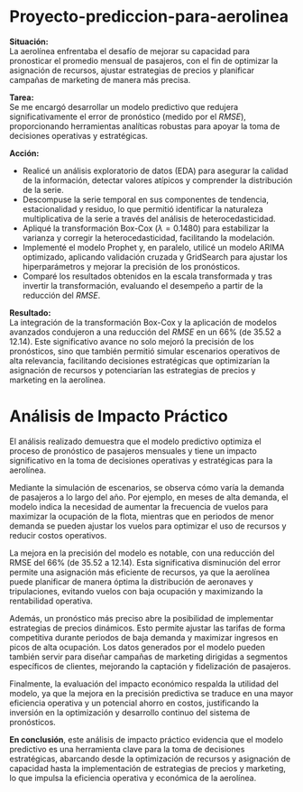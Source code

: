 # Proyecto-prediccion-para-aerolinea

**Situación:**  
La aerolínea enfrentaba el desafío de mejorar su capacidad para pronosticar el promedio mensual de pasajeros, con el fin de optimizar la asignación de recursos, ajustar estrategias de precios y planificar campañas de marketing de manera más precisa.

**Tarea:**  
Se me encargó desarrollar un modelo predictivo que redujera significativamente el error de pronóstico (medido por el $RMSE$), proporcionando herramientas analíticas robustas para apoyar la toma de decisiones operativas y estratégicas.

**Acción:**  
- Realicé un análisis exploratorio de datos (EDA) para asegurar la calidad de la información, detectar valores atípicos y comprender la distribución de la serie.  
- Descompuse la serie temporal en sus componentes de tendencia, estacionalidad y residuo, lo que permitió identificar la naturaleza multiplicativa de la serie a través del análisis de heterocedasticidad.  
- Apliqué la transformación Box-Cox ($\lambda = 0.1480$) para estabilizar la varianza y corregir la heterocedasticidad, facilitando la modelación.  
- Implementé el modelo Prophet y, en paralelo, utilicé un modelo ARIMA optimizado, aplicando validación cruzada y GridSearch para ajustar los hiperparámetros y mejorar la precisión de los pronósticos.  
- Comparé los resultados obtenidos en la escala transformada y tras invertir la transformación, evaluando el desempeño a partir de la reducción del $RMSE$.

**Resultado:**  
La integración de la transformación Box-Cox y la aplicación de modelos avanzados condujeron a una reducción del $RMSE$ en un $66\%$ (de $35.52$ a $12.14$). Este significativo avance no solo mejoró la precisión de los pronósticos, sino que también permitió simular escenarios operativos de alta relevancia, facilitando decisiones estratégicas que optimizarían la asignación de recursos y potenciarían las estrategias de precios y marketing en la aerolínea.

# Análisis de Impacto Práctico

El análisis realizado demuestra que el modelo predictivo optimiza el proceso de pronóstico de pasajeros mensuales y tiene un impacto significativo en la toma de decisiones operativas y estratégicas para la aerolínea.

Mediante la simulación de escenarios, se observa cómo varía la demanda de pasajeros a lo largo del año. Por ejemplo, en meses de alta demanda, el modelo indica la necesidad de aumentar la frecuencia de vuelos para maximizar la ocupación de la flota, mientras que en periodos de menor demanda se pueden ajustar los vuelos para optimizar el uso de recursos y reducir costos operativos.

La mejora en la precisión del modelo es notable, con una reducción del RMSE del 66% (de 35.52 a 12.14). Esta significativa disminución del error permite una asignación más eficiente de recursos, ya que la aerolínea puede planificar de manera óptima la distribución de aeronaves y tripulaciones, evitando vuelos con baja ocupación y maximizando la rentabilidad operativa.

Además, un pronóstico más preciso abre la posibilidad de implementar estrategias de precios dinámicos. Esto permite ajustar las tarifas de forma competitiva durante periodos de baja demanda y maximizar ingresos en picos de alta ocupación. Los datos generados por el modelo pueden también servir para diseñar campañas de marketing dirigidas a segmentos específicos de clientes, mejorando la captación y fidelización de pasajeros.

Finalmente, la evaluación del impacto económico respalda la utilidad del modelo, ya que la mejora en la precisión predictiva se traduce en una mayor eficiencia operativa y un potencial ahorro en costos, justificando la inversión en la optimización y desarrollo continuo del sistema de pronósticos.

**En conclusión**, este análisis de impacto práctico evidencia que el modelo predictivo es una herramienta clave para la toma de decisiones estratégicas, abarcando desde la optimización de recursos y asignación de capacidad hasta la implementación de estrategias de precios y marketing, lo que impulsa la eficiencia operativa y económica de la aerolínea.
